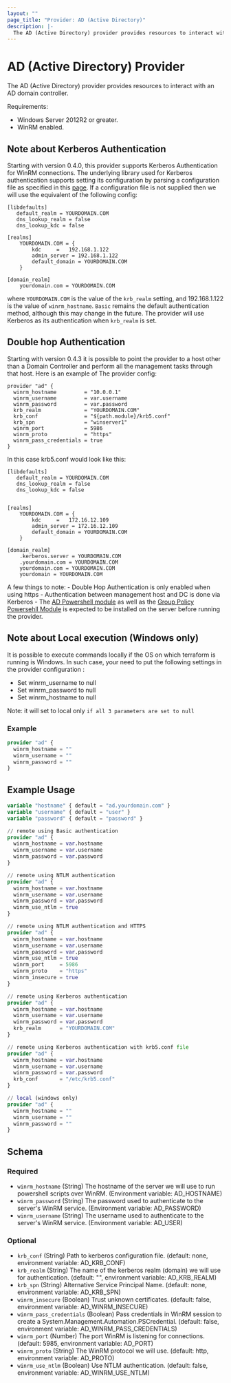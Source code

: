 ```yaml
---
layout: ""
page_title: "Provider: AD (Active Directory)"
description: |-
  The AD (Active Directory) provider provides resources to interact with an AD domain controller .
---
```


# AD (Active Directory) Provider

The AD (Active Directory) provider provides resources to interact with an AD domain controller.

Requirements:
 - Windows Server 2012R2 or greater.
 - WinRM enabled.

## Note about Kerberos Authentication

Starting with version 0.4.0, this provider supports Kerberos Authentication for WinRM connections.
The underlying library used for Kerberos authentication supports setting its configuration by parsing
a configuration file as specified in this [page](https://web.mit.edu/kerberos/krb5-1.12/doc/admin/conf_files/krb5_conf.html).
If a configuration file is not supplied then we will use the equivalent of the following config:

```
[libdefaults]
   default_realm = YOURDOMAIN.COM
   dns_lookup_realm = false
   dns_lookup_kdc = false

[realms]
	YOURDOMAIN.COM = {
        kdc 	= 	192.168.1.122
        admin_server = 192.168.1.122
        default_domain = YOURDOMAIN.COM
	}

[domain_realm]
	yourdomain.com = YOURDOMAIN.COM
```

where `YOURDOMAIN.COM` is the value of the `krb_realm` setting, and 192.168.1.122 is the value of `winrm_hostname`.
`Basic` remains the default authentication method, although this may change in the future. The provider will use
Kerberos as its authentication when `krb_realm` is set.

## Double hop Authentication

Starting with version 0.4.3 it is possible to point the provider to a host other than a Domain Controller and perform
all the management tasks through that host. Here is an example of The provider config:
```
provider "ad" {
  winrm_hostname         = "10.0.0.1"
  winrm_username         = var.username
  winrm_password         = var.password
  krb_realm              = "YOURDOMAIN.COM"
  krb_conf               = "${path.module}/krb5.conf"
  krb_spn                = "winserver1"
  winrm_port             = 5986
  winrm_proto            = "https"
  winrm_pass_credentials = true
}
```

In this case krb5.conf would look like this:
```
[libdefaults]
   default_realm = YOURDOMAIN.COM
   dns_lookup_realm = false
   dns_lookup_kdc = false


[realms]
	YOURDOMAIN.COM = {
		kdc 	= 	172.16.12.109
        admin_server = 172.16.12.109
		default_domain = YOURDOMAIN.COM
	}

[domain_realm]
    .kerberos.server = YOURDOMAIN.COM
	.yourdomain.com = YOURDOMAIN.COM
	yourdomain.com = YOURDOMAIN.COM
	yourdomain = YOURDOMAIN.COM
```


 A few things to note:
    - Double Hop Authentication is only enabled when using https
    - Authentication between management host and DC is done via Kerberos
    - The [AD Powershell module](https://docs.microsoft.com/en-us/powershell/module/activedirectory/?view=winserver2012r2-ps) as well as the [Group Policy Powersehll Module](https://docs.microsoft.com/en-us/powershell/module/grouppolicy/?view=windowsserver2019-ps) is expected to be installed
      on the server before running the provider.


## Note about Local execution (Windows only)

It is possible to execute commands locally if the OS on which terraform is running is Windows.
In such case, your need to put the following settings in the provider configuration :

- Set winrm_username to null
- Set winrm_password to null
- Set winrm_hostname to null

Note: it will set to local only `if all 3 parameters are set to null`

### Example
```terraform
provider "ad" {
  winrm_hostname = ""
  winrm_username = ""
  winrm_password = ""
}
```

 ## Example Usage

```terraform
variable "hostname" { default = "ad.yourdomain.com" }
variable "username" { default = "user" }
variable "password" { default = "password" }

// remote using Basic authentication
provider "ad" {
  winrm_hostname = var.hostname
  winrm_username = var.username
  winrm_password = var.password
}

// remote using NTLM authentication
provider "ad" {
  winrm_hostname = var.hostname
  winrm_username = var.username
  winrm_password = var.password
  winrm_use_ntlm = true
}

// remote using NTLM authentication and HTTPS
provider "ad" {
  winrm_hostname = var.hostname
  winrm_username = var.username
  winrm_password = var.password
  winrm_use_ntlm = true
  winrm_port     = 5986
  winrm_proto    = "https"
  winrm_insecure = true
}

// remote using Kerberos authentication
provider "ad" {
  winrm_hostname = var.hostname
  winrm_username = var.username
  winrm_password = var.password
  krb_realm      = "YOURDOMAIN.COM"
}

// remote using Kerberos authentication with krb5.conf file
provider "ad" {
  winrm_hostname = var.hostname
  winrm_username = var.username
  winrm_password = var.password
  krb_conf       = "/etc/krb5.conf"
}

// local (windows only)
provider "ad" {
  winrm_hostname = ""
  winrm_username = ""
  winrm_password = ""
}
```

<!-- schema generated by tfplugindocs -->
## Schema

### Required

- `winrm_hostname` (String) The hostname of the server we will use to run powershell scripts over WinRM. (Environment variable: AD_HOSTNAME)
- `winrm_password` (String) The password used to authenticate to the server's WinRM service. (Environment variable: AD_PASSWORD)
- `winrm_username` (String) The username used to authenticate to the server's WinRM service. (Environment variable: AD_USER)

### Optional

- `krb_conf` (String) Path to kerberos configuration file. (default: none, environment variable: AD_KRB_CONF)
- `krb_realm` (String) The name of the kerberos realm (domain) we will use for authentication. (default: "", environment variable: AD_KRB_REALM)
- `krb_spn` (String) Alternative Service Principal Name. (default: none, environment variable: AD_KRB_SPN)
- `winrm_insecure` (Boolean) Trust unknown certificates. (default: false, environment variable: AD_WINRM_INSECURE)
- `winrm_pass_credentials` (Boolean) Pass credentials in WinRM session to create a System.Management.Automation.PSCredential. (default: false, environment variable: AD_WINRM_PASS_CREDENTIALS)
- `winrm_port` (Number) The port WinRM is listening for connections. (default: 5985, environment variable: AD_PORT)
- `winrm_proto` (String) The WinRM protocol we will use. (default: http, environment variable: AD_PROTO)
- `winrm_use_ntlm` (Boolean) Use NTLM authentication. (default: false, environment variable: AD_WINRM_USE_NTLM)
